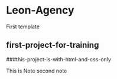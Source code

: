 # Leon-Agency
First template



## first-project-for-training





###this-project-is-with-html-and-css-only


This is Note
second note

